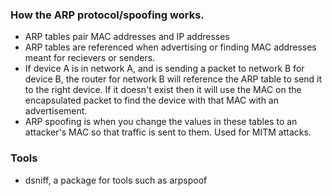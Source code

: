 ### How the ARP protocol/spoofing works.
* ARP tables pair MAC addresses and IP addresses
* ARP tables are referenced when advertising or finding MAC addresses meant for recievers or senders.
* If device A is in network A, and is sending a packet to network B for device B, the router for network B
  will reference the ARP table to send it to the right device. If it doesn't exist then it will use the MAC
  on the encapsulated packet to find the device with that MAC with an advertisement.
* ARP spoofing is when you change the values in these tables to an attacker's MAC so that traffic is sent to them.
  Used for MITM attacks.
### Tools
* dsniff, a package for tools such as arpspoof
